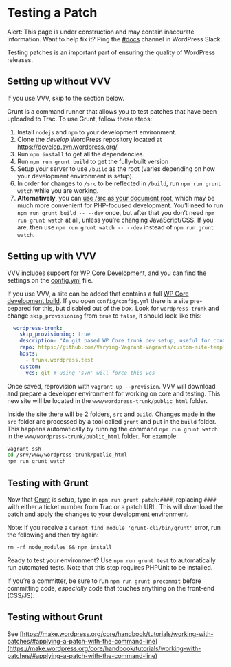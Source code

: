 # Testing a Patch

Alert: This page is under construction and may contain inaccurate information. Want to help fix it? Ping the [#docs](https://make.wordpress.org/core/tag/docs/) channel in WordPress Slack.

Testing patches is an important part of ensuring the quality of WordPress releases.

## Setting up without VVV

If you use VVV, skip to the section below.

Grunt is a command runner that allows you to test patches that have been uploaded to Trac. To use Grunt, follow these steps:

1.  Install `nodejs` and `npm` to your development environment.
2.  Clone the *develop* WordPress repository located at https://develop.svn.wordpress.org/
3.  Run `npm install` to get all the dependencies.
4.  Run `npm run grunt build` to get the fully-built version
5.  Setup your server to use `/build` as the root (varies depending on how your development environment is setup).
6.  In order for changes to `/src` to be reflected in `/build`, run `npm run grunt watch` while you are working.
7.  **Alternatively**, you can [use /src as your document root](https://make.wordpress.org/core/2018/12/24/build-tools-weve-enabled-running-wordpress-from-src-again/), which may be much more convenient for PHP\-focused development. You’ll need to run `npm run grunt build -- --dev` once, but after that you don’t need `npm run grunt watch` at all, unless you’re changing JavaScript/CSS. If you are, then use `npm run grunt watch -- --dev` instead of `npm run grunt watch`.

## Setting up with VVV

VVV includes support for [WP Core Development](https://github.com/Varying-Vagrant-Vagrants/custom-site-template-develop/), and you can find the settings on the [config.yml](https://github.com/Varying-Vagrant-Vagrants/VVV/blob/develop/config/default-config.yml) file.

If you use VVV, a site can be added that contains a full [WP Core development build](https://github.com/Varying-Vagrant-Vagrants/custom-site-template-develop/). If you open `config/config.yml` there is a site pre-pepared for this, but disabled out of the box. Look for `wordpress-trunk` and change `skip_provisioning` from `true` to `false`, it should look like this:

```yaml
  wordpress-trunk:
    skip_provisioning: true
    description: "An git based WP Core trunk dev setup, useful for contributor days, Trac tickets, patches"
    repo: https://github.com/Varying-Vagrant-Vagrants/custom-site-template-develop.git
    hosts:
      - trunk.wordpress.test
    custom:
      vcs: git # using 'svn' will force this vcs
```

Once saved, reprovision with `vagrant up --provision`. VVV will download and prepare a developer environment for working on core and testing. This new site will be located in the `www/wordpress-trunk/public_html` folder.

Inside the site there will be 2 folders, `src` and `build`. Changes made in the `src` folder are processed by a tool called `grunt` and put in the `build` folder. This happens automatically by running the command `npm run grunt watch` in the `www/wordpress-trunk/public_html` folder. For example:

```bash
vagrant ssh
cd /srv/www/wordpress-trunk/public_html
npm run grunt watch
```

## Testing with Grunt

Now that [Grunt](https://make.wordpress.org/core/handbook/tutorials/working-with-patches/#creating-and-applying-patches-with-grunt) is setup, type in `npm run grunt patch:####`, replacing `####` with either a ticket number from Trac or a patch URL. This will download the patch and apply the changes to your development environment.

Note: If you receive a `Cannot find module 'grunt-cli/bin/grunt'` error, run the following and then try again:

`rm -rf node_modules && npm install`

Ready to test your environment? Use `npm run grunt test` to automatically run automated tests. Note that this step requires PHPUnit to be installed.

If you’re a committer, be sure to run `npm run grunt precommit` before committing code, *especially* code that touches anything on the front-end (CSS/JS).

## Testing without Grunt

See [https://make.wordpress.org/core/handbook/tutorials/working-with-patches/#applying-a-patch-with-the-command-line](https://make.wordpress.org/core/handbook/tutorials/working-with-patches/#applying-a-patch-with-the-command-line)